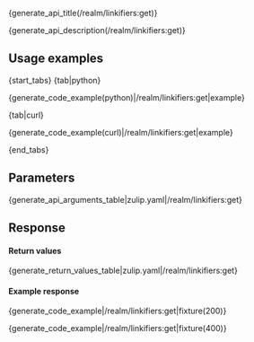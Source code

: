 {generate_api_title(/realm/linkifiers:get)}

{generate_api_description(/realm/linkifiers:get)}

## Usage examples

{start_tabs}
{tab|python}

{generate_code_example(python)|/realm/linkifiers:get|example}

{tab|curl}

{generate_code_example(curl)|/realm/linkifiers:get|example}

{end_tabs}

## Parameters

{generate_api_arguments_table|zulip.yaml|/realm/linkifiers:get}

## Response

#### Return values

{generate_return_values_table|zulip.yaml|/realm/linkifiers:get}

#### Example response

{generate_code_example|/realm/linkifiers:get|fixture(200)}

{generate_code_example|/realm/linkifiers:get|fixture(400)}

